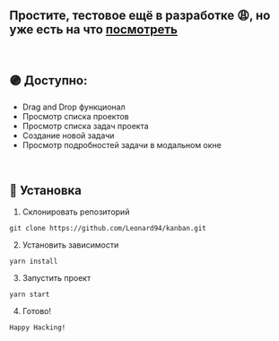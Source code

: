 ## Простите, тестовое ещё в разработке 😩, но уже есть на что [посмотреть](http://kanban.vladkoleda.ru/)

<br/>

## 🟣 Доступно:

- Drag and Drop функционал
- Просмотр списка проектов
- Просмотр списка задач проекта
- Создание новой задачи
- Просмотр подробностей задачи в модальном окне

<br/>

## 🔧 Установка
1. Склонировать репозиторий
```
git clone https://github.com/Leonard94/kanban.git
```

2. Установить зависимости
```
yarn install
```
3. Запустить проект
```
yarn start
```
4. Готово!
```
Happy Hacking!
```
